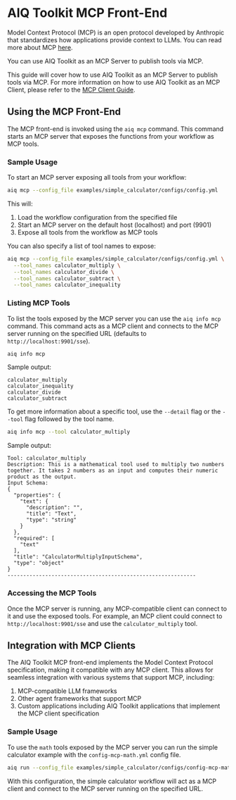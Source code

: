 <!--
SPDX-FileCopyrightText: Copyright (c) 2025, NVIDIA CORPORATION & AFFILIATES. All rights reserved.
SPDX-License-Identifier: Apache-2.0

Licensed under the Apache License, Version 2.0 (the "License");
you may not use this file except in compliance with the License.
You may obtain a copy of the License at

http://www.apache.org/licenses/LICENSE-2.0

Unless required by applicable law or agreed to in writing, software
distributed under the License is distributed on an "AS IS" BASIS,
WITHOUT WARRANTIES OR CONDITIONS OF ANY KIND, either express or implied.
See the License for the specific language governing permissions and
limitations under the License.
-->

# AIQ Toolkit MCP Front-End

Model Context Protocol (MCP) is an open protocol developed by Anthropic that standardizes how applications provide context to LLMs. You can read more about MCP [here](https://modelcontextprotocol.io/introduction).

You can use AIQ Toolkit as an MCP Server to publish tools via MCP.

This guide will cover how to use AIQ Toolkit as an MCP Server to publish tools via MCP. For more information on how to use AIQ Toolkit as an MCP Client, please refer to the [MCP Client Guide](../guides/mcp-client.md).

## Using the MCP Front-End

The MCP front-end is invoked using the `aiq mcp` command. This command starts an MCP server that exposes the functions from your workflow as MCP tools.

### Sample Usage

To start an MCP server exposing all tools from your workflow:

```bash
aiq mcp --config_file examples/simple_calculator/configs/config.yml
```

This will:
1. Load the workflow configuration from the specified file
2. Start an MCP server on the default host (localhost) and port (9901)
3. Expose all tools from the workflow as MCP tools

You can also specify a list of tool names to expose:

```bash
aiq mcp --config_file examples/simple_calculator/configs/config.yml \
  --tool_names calculator_multiply \
  --tool_names calculator_divide \
  --tool_names calculator_subtract \
  --tool_names calculator_inequality
```

### Listing MCP Tools

To list the tools exposed by the MCP server you can use the `aiq info mcp` command. This command acts as a MCP client and connects to the MCP server running on the specified URL (defaults to `http://localhost:9901/sse`).

```bash
aiq info mcp
```

Sample output:
```
calculator_multiply
calculator_inequality
calculator_divide
calculator_subtract
```

To get more information about a specific tool, use the `--detail` flag or the `--tool` flag followed by the tool name.

```bash
aiq info mcp --tool calculator_multiply
```

Sample output:
```
Tool: calculator_multiply
Description: This is a mathematical tool used to multiply two numbers together. It takes 2 numbers as an input and computes their numeric product as the output.
Input Schema:
{
  "properties": {
    "text": {
      "description": "",
      "title": "Text",
      "type": "string"
    }
  },
  "required": [
    "text"
  ],
  "title": "CalculatorMultiplyInputSchema",
  "type": "object"
}
------------------------------------------------------------
```

### Accessing the MCP Tools

Once the MCP server is running, any MCP-compatible client can connect to it and use the exposed tools. For example, an MCP client could connect to `http://localhost:9901/sse` and use the `calculator_multiply` tool.

## Integration with MCP Clients

The AIQ Toolkit MCP front-end implements the Model Context Protocol specification, making it compatible with any MCP client. This allows for seamless integration with various systems that support MCP, including:

1. MCP-compatible LLM frameworks
2. Other agent frameworks that support MCP
3. Custom applications including AIQ Toolkit applications that implement the MCP client specification

### Sample Usage
To use the `math` tools exposed by the MCP server you can run the simple calculator example with the `config-mcp-math.yml` config file.
```bash
aiq run --config_file examples/simple_calculator/configs/config-mcp-math.yml --input "Is 2 times 2 greater than the current hour?"
```
With this configuration, the simple calculator workflow will act as a MCP client and connect to the MCP server running on the specified URL.
